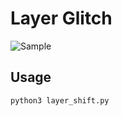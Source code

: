 # Layer Glitch

![Sample](image.jpg?raw=true "Title")

## Usage

``` python
python3 layer_shift.py
```
